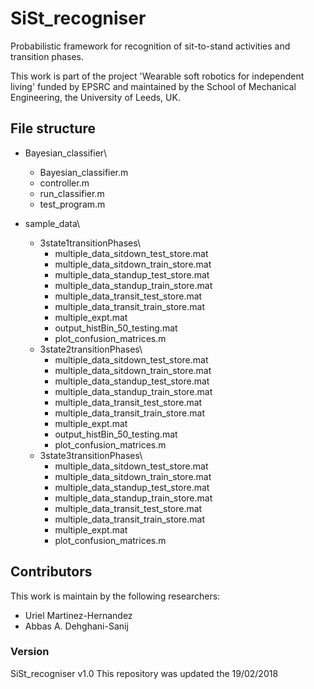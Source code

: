 # SiSt_recogniser
Probabilistic framework for recognition of sit-to-stand activities and transition phases.

This work is part of the project 'Wearable soft robotics for independent living' funded by EPSRC and maintained by the School of Mechanical Engineering, the University of Leeds, UK.


## File structure
- Bayesian_classifier\\
  - Bayesian_classifier.m
  - controller.m
  - run_classifier.m
  - test_program.m

- sample_data\\
  - 3state1transitionPhases\\
    - multiple_data_sitdown_test_store.mat
	- multiple_data_sitdown_train_store.mat
	- multiple_data_standup_test_store.mat
	- multiple_data_standup_train_store.mat
	- multiple_data_transit_test_store.mat
	- multiple_data_transit_train_store.mat
	- multiple_expt.mat
	- output_histBin_50_testing.mat
	- plot_confusion_matrices.m
  - 3state2transitionPhases\\
    - multiple_data_sitdown_test_store.mat
	- multiple_data_sitdown_train_store.mat
	- multiple_data_standup_test_store.mat
	- multiple_data_standup_train_store.mat
	- multiple_data_transit_test_store.mat
	- multiple_data_transit_train_store.mat
	- multiple_expt.mat
	- output_histBin_50_testing.mat
	- plot_confusion_matrices.m
  - 3state3transitionPhases\
	- multiple_data_sitdown_test_store.mat
	- multiple_data_sitdown_train_store.mat
	- multiple_data_standup_test_store.mat
	- multiple_data_standup_train_store.mat
	- multiple_data_transit_test_store.mat
	- multiple_data_transit_train_store.mat
	- multiple_expt.mat
	- plot_confusion_matrices.m


## Contributors
This work is maintain by the following researchers:

- Uriel Martinez-Hernandez
- Abbas A. Dehghani-Sanij

### Version
SiSt_recogniser v1.0
This repository was updated the 19/02/2018
